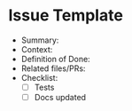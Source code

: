 # Issue Template

- Summary:
- Context:
- Definition of Done:
- Related files/PRs:
- Checklist:
  - [ ] Tests
  - [ ] Docs updated